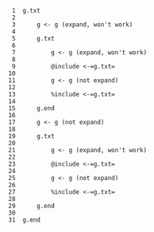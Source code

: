      1	g.txt
     2	
     3	    g <- g (expand, won't work)
     4	
     5	    g.txt
     6	
     7	        g <- g (expand, won't work)
     8	
     9	        @include <-=g.txt=
    10	
    11	        g <- g (not expand)
    12	
    13	        %include <-=g.txt=
    14	
    15	    g.end
    16	
    17	    g <- g (not expand)
    18	
    19	    g.txt
    20	
    21	        g <- g (expand, won't work)
    22	
    23	        @include <-=g.txt=
    24	
    25	        g <- g (not expand)
    26	
    27	        %include <-=g.txt=
    28	
    29	    g.end
    30	
    31	g.end
